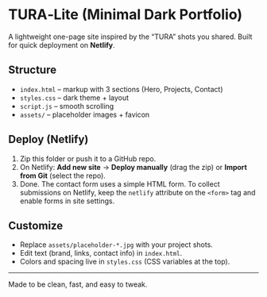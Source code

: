 # TURA‑Lite (Minimal Dark Portfolio)

A lightweight one-page site inspired by the “TURA” shots you shared. Built for quick deployment on **Netlify**.

## Structure
- `index.html` – markup with 3 sections (Hero, Projects, Contact)
- `styles.css` – dark theme + layout
- `script.js` – smooth scrolling
- `assets/` – placeholder images + favicon

## Deploy (Netlify)
1. Zip this folder or push it to a GitHub repo.
2. On Netlify: **Add new site** → **Deploy manually** (drag the zip) or **Import from Git** (select the repo).
3. Done. The contact form uses a simple HTML form. To collect submissions on Netlify, keep the `netlify` attribute on the `<form>` tag and enable forms in site settings.

## Customize
- Replace `assets/placeholder-*.jpg` with your project shots.
- Edit text (brand, links, contact info) in `index.html`.
- Colors and spacing live in `styles.css` (CSS variables at the top).

---
Made to be clean, fast, and easy to tweak.
